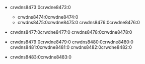 - crwdns8473:0crwdne8473:0
    
    - crwdns8474:0crwdne8474:0
    - crwdns8475:0crwdne8475:0 crwdns8476:0crwdne8476:0

- crwdns8477:0crwdne8477:0 crwdns8478:0crwdne8478:0

- crwdns8479:0crwdne8479:0 crwdns8480:0crwdne8480:0 crwdns8481:0crwdne8481:0 crwdns8482:0crwdne8482:0
- crwdns8483:0crwdne8483:0